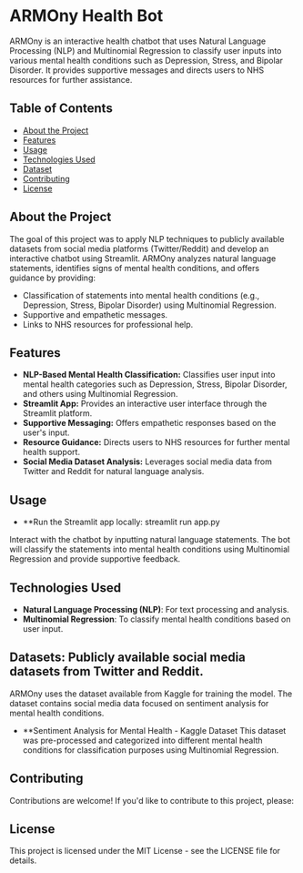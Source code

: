 # ARMOny Health Bot

ARMOny is an interactive health chatbot that uses Natural Language Processing (NLP) and Multinomial Regression to classify user inputs into various mental health conditions such as Depression, Stress, and Bipolar Disorder. It provides supportive messages and directs users to NHS resources for further assistance.

## Table of Contents

- [About the Project](#about-the-project)
- [Features](#features)
- [Usage](#usage)
- [Technologies Used](#technologies-used)
- [Dataset](#dataset)
- [Contributing](#contributing)
- [License](#license)

## About the Project

The goal of this project was to apply NLP techniques to publicly available datasets from social media platforms (Twitter/Reddit) and develop an interactive chatbot using Streamlit. ARMOny analyzes natural language statements, identifies signs of mental health conditions, and offers guidance by providing:
- Classification of statements into mental health conditions (e.g., Depression, Stress, Bipolar Disorder) using Multinomial Regression.
- Supportive and empathetic messages.
- Links to NHS resources for professional help.

## Features

- **NLP-Based Mental Health Classification:** Classifies user input into mental health categories such as Depression, Stress, Bipolar Disorder, and others using Multinomial Regression.
- **Streamlit App:** Provides an interactive user interface through the Streamlit platform.
- **Supportive Messaging:** Offers empathetic responses based on the user's input.
- **Resource Guidance:** Directs users to NHS resources for further mental health support.
- **Social Media Dataset Analysis:** Leverages social media data from Twitter and Reddit for natural language analysis.

## Usage
- **Run the Streamlit app locally: streamlit run app.py
  
Interact with the chatbot by inputting natural language statements. The bot will classify the statements into mental health conditions using Multinomial Regression and provide supportive feedback.

## Technologies Used
- **Natural Language Processing (NLP)**: For text processing and analysis.
- **Multinomial Regression**: To classify mental health conditions based on user input.

## Datasets: Publicly available social media datasets from Twitter and Reddit.
ARMOny uses the dataset available from Kaggle for training the model. The dataset contains social media data focused on sentiment analysis for mental health conditions.

- **Sentiment Analysis for Mental Health - Kaggle Dataset
This dataset was pre-processed and categorized into different mental health conditions for classification purposes using Multinomial Regression.

## Contributing
Contributions are welcome! If you'd like to contribute to this project, please:

## License
This project is licensed under the MIT License - see the LICENSE file for details.
